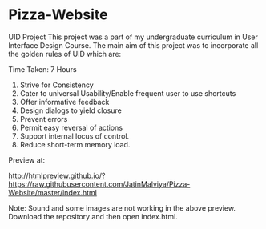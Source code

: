 Pizza-Website
=============

UID Project
This project was a part of my undergraduate curriculum in User Interface Design Course. The main aim of this project was to incorporate all the golden rules of UID which are:

Time Taken: 7 Hours

1. Strive for Consistency
2. Cater to universal Usability/Enable frequent user to use shortcuts
3. Offer informative feedback
4. Design dialogs to yield closure
5. Prevent errors
6. Permit easy reversal of actions
7. Support internal locus of control.
8. Reduce short-term memory load.

Preview at:

http://htmlpreview.github.io/?https://raw.githubusercontent.com/JatinMalviya/Pizza-Website/master/index.html

Note: Sound and some images are not working in the above preview. Download the repository and then open index.html. 
